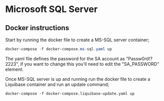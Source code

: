 # Microsoft SQL Server

## Docker instructions

Start by running the docker file to create a MS-SQL server container;

```powershell
docker-compose -f docker-compose.ms-sql.yaml up
```

The yaml file defines the password for the SA account as "Passw0rd!?2223", if you want to change this you'll need to edit the "SA_PASSWORD" element.

Once MS-SQL server is up and running run the docker file to create a Liquibase container and run an update command;

```
docker-compose -f docker-compose.liquibase-update.yaml up
```

